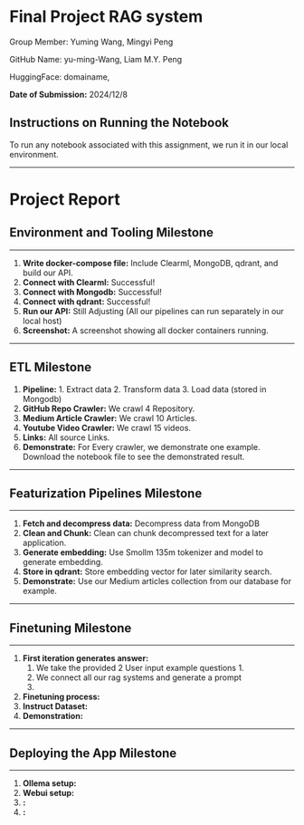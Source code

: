 # Final Project RAG system

Group Member: Yuming Wang, Mingyi Peng

GitHub Name: yu-ming-Wang, Liam M.Y. Peng

HuggingFace: domainame, 

**Date of Submission:** 2024/12/8

## Instructions on Running the Notebook
To run any notebook associated with this assignment, we run it in our local environment.

---
# Project Report

## Environment and Tooling Milestone
---
1. **Write docker-compose file:** Include Clearml, MongoDB, qdrant, and build our API.
2. **Connect with Clearml:**  Successful!
3. **Connect with Mongodb:** Successful!
4. **Connect with qdrant:** Successful!
5. **Run our API:** Still Adjusting (All our pipelines can run separately in our local host)
6. **Screenshot:** A screenshot showing all docker containers running.

---

## ETL Milestone
1. **Pipeline:** 1. Extract data 2. Transform data 3. Load data (stored in Mongodb)
2. **GitHub Repo Crawler:** We crawl 4 Repository.
3. **Medium Article Crawler:** We crawl 10 Articles.
4. **Youtube Video Crawler:** We crawl 15 videos.
5. **Links:** All source Links.
6. **Demonstrate:** For Every crawler, we demonstrate one example. Download the notebook file to see the demonstrated result.
---

## Featurization Pipelines Milestone
---
1. **Fetch and decompress data:** Decompress data from MongoDB
2. **Clean and Chunk:** Clean can chunk decompressed text for a later application.
3. **Generate embedding:** Use Smollm 135m tokenizer and model to generate embedding.
4. **Store in qdrant:** Store embedding vector for later similarity search.
5. **Demonstrate:** Use our Medium articles collection from our database for example. 
---

## Finetuning Milestone
---
1. **First iteration generates answer:**
   1. We take the provided 2 User input example questions 1.
   2. We connect all our rag systems and generate a prompt
   3.  
2. **Finetuning process:** 
3. **Instruct Dataset:** 
4. **Demonstration:**
---

## Deploying the App Milestone
---
1. **Ollema setup:** 
2. **Webui setup:** 
3. **:** 
4. **:**  

